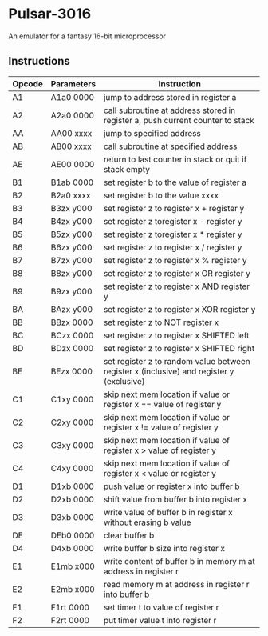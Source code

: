 # Pulsar-3016
An emulator for a fantasy 16-bit microprocessor

## Instructions



| Opcode | Parameters | Instruction                                                                              |
| ------ | ---------- | ---------------------------------------------------------------------------------------- |
| A1     | A1a0 0000  | jump to address stored in register a                                                     |
| A2     | A2a0 0000  | call subroutine at address stored in register a, push current counter to stack           |
| AA     | AA00 xxxx  | jump to specified address                                                                |
| AB     | AB00 xxxx  | call subroutine at specified address                                                     |
| AE     | AE00 0000  | return to last counter in stack or quit if stack empty                                   |
| B1     | B1ab 0000  | set register b to the value of register a                                                |
| B2     | B2a0 xxxx  | set register b to the value xxxx                                                         |
| B3     | B3zx y000  | set register z to register x + register y                                                |
| B4     | B4zx y000  | set register z toregister  x - register y                                                |
| B5     | B5zx y000  | set register z toregister  x * register y                                                |
| B6     | B6zx y000  | set register z to register x / register y                                                |
| B7     | B7zx y000  | set register z to register x % register y                                                |
| B8     | B8zx y000  | set register z to register x OR register y                                               |
| B9     | B9zx y000  | set register z to register x AND register y                                              |
| BA     | BAzx y000  | set register z to register x XOR register y                                              |
| BB     | BBzx 0000  | set register z to NOT register x                                                         |
| BC     | BCzx 0000  | set register z to register x SHIFTED left                                                |
| BD     | BDzx 0000  | set register z to register x SHIFTED right                                               |
| BE     | BEzx 0000  | set register z to random value between register x (inclusive) and register y (exclusive) |
| C1     | C1xy 0000  | skip next mem location if value or register x == value of register y                     |
| C2     | C2xy 0000  | skip next mem location if value or register x != value of register y                     |
| C3     | C3xy 0000  | skip next mem location if value of register x > value of register y                      |
| C4     | C4xy 0000  | skip next mem location if value of register x < value or register y                      |
| D1     | D1xb 0000  | push value or register x into buffer b                                                   |
| D2     | D2xb 0000  | shift value from buffer b into register x                                                |
| D3     | D3xb 0000  | write value of buffer b in register x without erasing b value                            |
| DE     | DEb0 0000  | clear buffer b                                                                           |
| D4     | D4xb 0000  | write buffer b size into register x                                                      |
| E1     | E1mb x000  | write content of buffer b in memory m at address in register r                           |
| E2     | E2mb x000  | read memory m at address in register r into buffer b                                     |
| F1     | F1rt 0000  | set timer t to value of register r                                                       |
| F2     | F2rt 0000  | put timer value t into register r                                                        |
